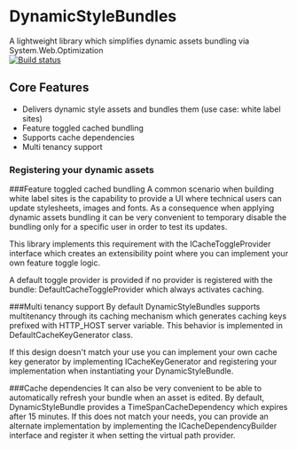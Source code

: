 # DynamicStyleBundles
A lightweight library which simplifies dynamic assets bundling via System.Web.Optimization  
[![Build status](https://ci.appveyor.com/api/projects/status/95u4qhpatb3kvj7m/branch/master?svg=true)](https://ci.appveyor.com/project/ogaudefroy/dynamicstylebundles/branch/master)

## Core Features
 - Delivers dynamic style assets and bundles them (use case: white label sites)
 - Feature toggled cached bundling 
 - Supports cache dependencies
 - Multi tenancy support


### Registering your dynamic assets

###Feature toggled cached bundling
A common scenario when building white label sites is the capability to provide a UI where technical users can update stylesheets, images and fonts. As a consequence when applying dynamic assets bundling it can be very convenient to temporary disable the bundling only for a specific user in order to test its updates.

This library implements this requirement with the ICacheToggleProvider interface which creates an extensibility point where you can implement your own feature toggle logic.

A default toggle provider is provided if no provider is registered with the bundle: DefaultCacheToggleProvider which always activates caching.

###Multi tenancy support
By default DynamicStyleBundles supports multitenancy through its caching mechanism which generates caching keys prefixed with HTTP_HOST server variable. This behavior is implemented in DefaultCacheKeyGenerator class. 

If this design doesn't match your use you can implement your own cache key generator by implementing ICacheKeyGenerator and registering your implementation when instantiating your DynamicStyleBundle.

###Cache dependencies
It can also be very convenient to be able to automatically refresh your bundle when an asset is edited. By default, DynamicStyleBundle provides a TimeSpanCacheDependency which expires after 15 minutes. If this does not match your needs, you can provide an alternate implementation by implementing the ICacheDependencyBuilder interface and register it when setting the virtual path provider.
